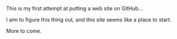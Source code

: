 This is my first attempt at putting a web site on GitHub...

I aim to figure this thing out, and this site seems like a place to start.

More to come.
